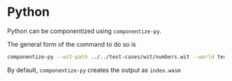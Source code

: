# Python

Python can be componentized using `componentize-py`.

The general form of the command to do so is
```sh
componentize-py --wit-path ../../test-cases/wit/numbers.wit --world test numbers -o numbers.wasm
```

By default, `componentize-py` creates the output as `index.wasm`
